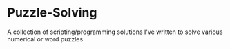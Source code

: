 # Puzzle-Solving
A collection of scripting/programming solutions I've written to solve various numerical or word puzzles
